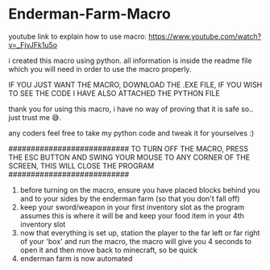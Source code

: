 # Enderman-Farm-Macro

youtube link to explain how to use macro: https://www.youtube.com/watch?v=_FjvJFk1u5o

i created this macro using python. all information is inside the readme file which you will need in order to use the macro properly.

IF YOU JUST WANT THE MACRO, DOWNLOAD THE .EXE FILE, IF YOU WISH TO SEE THE CODE I HAVE ALSO ATTACHED THE PYTHON FILE

thank you for using this macro, i have no way of proving that it is safe so.. just trust me 😅.

any coders feel free to take my python code and tweak it for yourselves :)

########################### TO TURN OFF THE MACRO, PRESS THE ESC BUTTON AND SWING YOUR MOUSE TO ANY CORNER OF THE SCREEN, THIS WILL CLOSE THE PROGRAM ###########################

1. before turning on the macro, ensure you have placed blocks behind you and to your sides by the enderman farm (so that you don't fall off)
2. keep your sword/weapon in your first inventory slot as the program assumes this is where it will be and keep your food item in your 4th inventory slot
3. now that everything is set up, station the player to the far left or far right of your 'box' and run the macro, the macro will give you 4 seconds to open it and then move back to minecraft, so be quick
4. enderman farm is now automated
